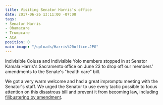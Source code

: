 ```yaml
---
title: Visiting Senator Harris's office
date: 2017-06-26 13:11:00 -07:00
tags:
- Senator Harris
- Obamacare
- Trumpcare
- ACA
position: 0
main-image: "/uploads/Harris%20office.JPG"
---
```


Indivisible Colusa and Indivisible Yolo members stopped in at Senator Kamala Harris's Sacramento office on June 23 to drop off our members' amendments to the Senate's "health care" bill. 

We got a very warm welcome and had a great impromptu meeting with the Senator's staff. We urged the Senator to use every tactic possible to focus attention on this disastrous bill and prevent it from becoming law, including [filibustering by amendment](https://www.ouramendments.org/). 